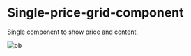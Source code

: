 # Single-price-grid-component
Single component to show price and content.

<!---![site](https://user-images.githubusercontent.com/50673887/127574044-f2bb3936-c4b7-44b8-931f-911da917f8a3.png)--->
![bb](https://user-images.githubusercontent.com/50673887/127574047-ff3568df-c842-4d32-a2cb-da99f7821e30.png)
